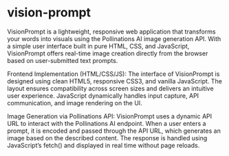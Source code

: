 # vision-prompt

VisionPrompt is a lightweight, responsive web application that transforms your words into visuals using the Pollinations AI image generation API. With a simple user interface built in pure HTML, CSS, and JavaScript, VisionPrompt offers real-time image creation directly from the browser based on user-submitted text prompts.

Frontend Implementation (HTML/CSS/JS):
The interface of VisionPrompt is designed using clean HTML5, responsive CSS3, and vanilla JavaScript. The layout ensures compatibility across screen sizes and delivers an intuitive user experience. JavaScript dynamically handles input capture, API communication, and image rendering on the UI.

Image Generation via Pollinations API:
VisionPrompt uses a dynamic API URL to interact with the Pollinations AI endpoint. When a user enters a prompt, it is encoded and passed through the API URL, which generates an image based on the described content. The response is handled using JavaScript’s fetch() and displayed in real time without page reloads.

